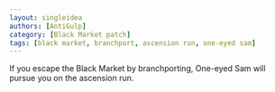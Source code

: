 ```yaml
---
layout: singleidea
authors: [AntiGulp]
category: [Black Market patch]
tags: [black market, branchport, ascension run, one-eyed sam]
---
```

If you escape the Black Market by branchporting, One-eyed Sam will pursue you on the ascension run.
